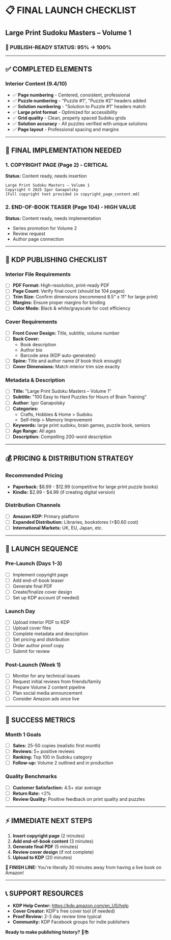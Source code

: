 # 📋 FINAL LAUNCH CHECKLIST
## Large Print Sudoku Masters – Volume 1

### 🎯 PUBLISH-READY STATUS: 95% → 100%

---

## ✅ COMPLETED ELEMENTS

### Interior Content (9.4/10)
- ✅ **Page numbering** - Centered, consistent, professional
- ✅ **Puzzle numbering** - "Puzzle #1", "Puzzle #2" headers added
- ✅ **Solution numbering** - "Solution to Puzzle #1" headers match
- ✅ **Large print format** - Optimized for accessibility
- ✅ **Grid quality** - Clean, properly spaced Sudoku grids
- ✅ **Solution accuracy** - All puzzles verified with unique solutions
- ✅ **Page layout** - Professional spacing and margins

---

## 🔧 FINAL IMPLEMENTATION NEEDED

### 1. COPYRIGHT PAGE (Page 2) - CRITICAL
**Status:** Content ready, needs insertion
```
Large Print Sudoku Masters – Volume 1
Copyright © 2025 Igor Ganapolsky
[Full copyright text provided in copyright_page_content.md]
```

### 2. END-OF-BOOK TEASER (Page 104) - HIGH VALUE
**Status:** Content ready, needs implementation
- Series promotion for Volume 2
- Review request
- Author page connection

---

## 📖 KDP PUBLISHING CHECKLIST

### Interior File Requirements
- [ ] **PDF Format:** High-resolution, print-ready PDF
- [ ] **Page Count:** Verify final count (should be 104 pages)
- [ ] **Trim Size:** Confirm dimensions (recommend 8.5" x 11" for large print)
- [ ] **Margins:** Ensure proper margins for binding
- [ ] **Color Mode:** Black & white/grayscale for cost efficiency

### Cover Requirements
- [ ] **Front Cover Design:** Title, subtitle, volume number
- [ ] **Back Cover:** 
  - Book description
  - Author bio
  - Barcode area (KDP auto-generates)
- [ ] **Spine:** Title and author name (if book thick enough)
- [ ] **Cover Dimensions:** Match interior trim size exactly

### Metadata & Description
- [ ] **Title:** "Large Print Sudoku Masters – Volume 1"
- [ ] **Subtitle:** "100 Easy to Hard Puzzles for Hours of Brain Training"
- [ ] **Author:** Igor Ganapolsky
- [ ] **Categories:** 
  - Crafts, Hobbies & Home > Sudoku
  - Self-Help > Memory Improvement
- [ ] **Keywords:** large print sudoku, brain games, puzzle book, seniors
- [ ] **Age Range:** All ages
- [ ] **Description:** Compelling 200-word description

---

## 💰 PRICING & DISTRIBUTION STRATEGY

### Recommended Pricing
- **Paperback:** $8.99 - $12.99 (competitive for large print puzzle books)
- **Kindle:** $2.99 - $4.99 (if creating digital version)

### Distribution Channels
- [ ] **Amazon KDP:** Primary platform
- [ ] **Expanded Distribution:** Libraries, bookstores (+$0.60 cost)
- [ ] **International Markets:** UK, EU, Japan, etc.

---

## 🚀 LAUNCH SEQUENCE

### Pre-Launch (Days 1-3)
- [ ] Implement copyright page
- [ ] Add end-of-book teaser
- [ ] Generate final PDF
- [ ] Create/finalize cover design
- [ ] Set up KDP account (if needed)

### Launch Day
- [ ] Upload interior PDF to KDP
- [ ] Upload cover files
- [ ] Complete metadata and description
- [ ] Set pricing and distribution
- [ ] Order author proof copy
- [ ] Submit for review

### Post-Launch (Week 1)
- [ ] Monitor for any technical issues
- [ ] Request initial reviews from friends/family
- [ ] Prepare Volume 2 content pipeline
- [ ] Plan social media announcement
- [ ] Consider Amazon ads once live

---

## 🎯 SUCCESS METRICS

### Month 1 Goals
- [ ] **Sales:** 25-50 copies (realistic first month)
- [ ] **Reviews:** 5+ positive reviews
- [ ] **Ranking:** Top 100 in Sudoku category
- [ ] **Follow-up:** Volume 2 outlined and in production

### Quality Benchmarks
- [ ] **Customer Satisfaction:** 4.5+ star average
- [ ] **Return Rate:** <2%
- [ ] **Review Quality:** Positive feedback on print quality and puzzles

---

## ⚡ IMMEDIATE NEXT STEPS

1. **Insert copyright page** (2 minutes)
2. **Add end-of-book content** (3 minutes)  
3. **Generate final PDF** (5 minutes)
4. **Review cover design** (if not complete)
5. **Upload to KDP** (20 minutes)

**🏁 FINISH LINE:** You're literally 30 minutes away from having a live book on Amazon!

---

## 📞 SUPPORT RESOURCES

- **KDP Help Center:** https://kdp.amazon.com/en_US/help
- **Cover Creator:** KDP's free cover tool (if needed)
- **Proof Review:** 2-3 day review time typical
- **Community:** KDP Facebook groups for indie publishers

**Ready to make publishing history?** 🚀📚